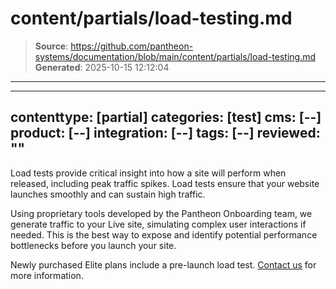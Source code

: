 # content/partials/load-testing.md

> **Source**: https://github.com/pantheon-systems/documentation/blob/main/content/partials/load-testing.md
> **Generated**: 2025-10-15 12:12:04

---

---
contenttype: [partial]
categories: [test]
cms: [--]
product: [--]
integration: [--]
tags: [--]
reviewed: ""
---

Load tests provide critical insight into how a site will perform when released, including peak traffic spikes. Load tests ensure that your website launches smoothly and can sustain high traffic.

Using proprietary tools developed by the Pantheon Onboarding team, we generate traffic to your Live site, simulating complex user interactions if needed. This is the best way to expose and identify potential performance bottlenecks before you launch your site.

Newly purchased Elite plans include a pre-launch load test. [Contact us](https://pantheon.io/professional-services?docs) for more information.


